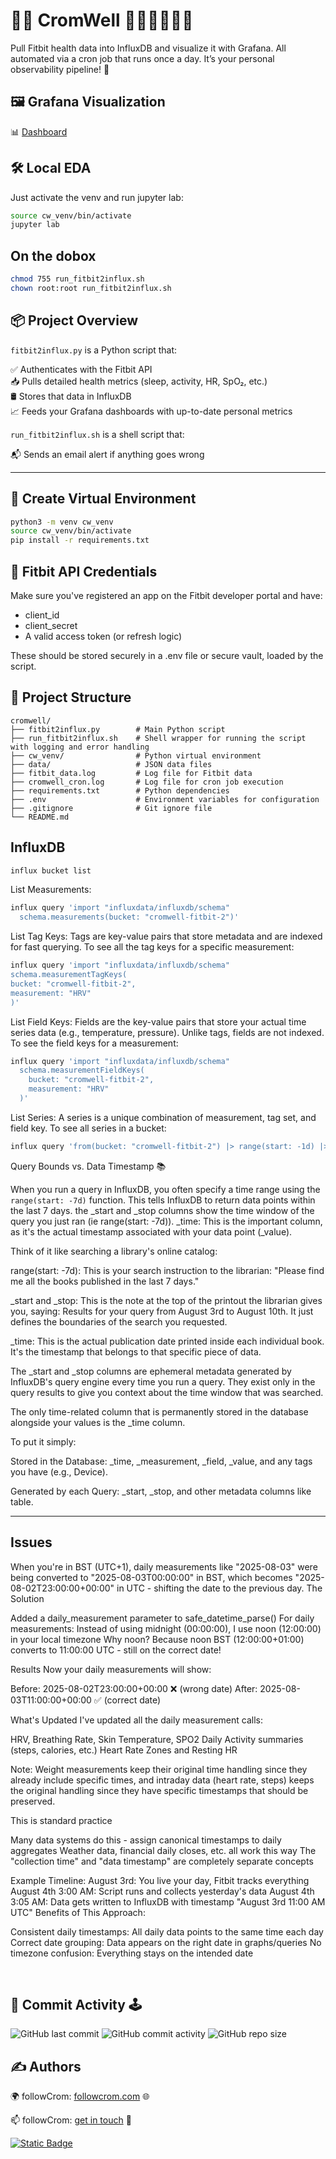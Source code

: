 # 🏃‍♂️ CromWell 🍋🥝🍌🍐🥥🍈

Pull Fitbit health data into InfluxDB and visualize it with Grafana. All automated via a cron job that runs once a day. It’s your personal observability pipeline! 🚀

##  🖼️ Grafana Visualization

📊 [Dashboard](https://followcrom.grafana.net/d/97b9809e-408a-4f96-8f92-333e7167d952/cromwell-s-fitbit-board)


## 🛠️ Local EDA

Just activate the venv and run jupyter lab:

```bash
source cw_venv/bin/activate
jupyter lab
```

## On the dobox

```bash
chmod 755 run_fitbit2influx.sh
chown root:root run_fitbit2influx.sh
```

## 📦 Project Overview

`fitbit2influx.py` is a Python script that:

✅ Authenticates with the Fitbit API  
📥 Pulls detailed health metrics (sleep, activity, HR, SpO₂, etc.)  
🛢 Stores that data in InfluxDB  
📈 Feeds your Grafana dashboards with up-to-date personal metrics  

`run_fitbit2influx.sh` is a shell script that:

📬 Sends an email alert if anything goes wrong

---

## 🐍 Create Virtual Environment

```bash
python3 -m venv cw_venv  
source cw_venv/bin/activate  
pip install -r requirements.txt  
```

## 🔐 Fitbit API Credentials
Make sure you've registered an app on the Fitbit developer portal and have:

- client_id
- client_secret
- A valid access token (or refresh logic)

These should be stored securely in a .env file or secure vault, loaded by the script.

## 📁 Project Structure

```
cromwell/
├── fitbit2influx.py        # Main Python script
├── run_fitbit2influx.sh    # Shell wrapper for running the script with logging and error handling
├── cw_venv/                # Python virtual environment
├── data/                   # JSON data files
├── fitbit_data.log         # Log file for Fitbit data
├── cromwell_cron.log       # Log file for cron job execution
├── requirements.txt        # Python dependencies
├── .env                    # Environment variables for configuration
├── .gitignore              # Git ignore file
└── README.md
```

## InfluxDB

```bash
influx bucket list
```

List Measurements:

```bash
influx query 'import "influxdata/influxdb/schema"
  schema.measurements(bucket: "cromwell-fitbit-2")'
```

List Tag Keys:
Tags are key-value pairs that store metadata and are indexed for fast querying. To see all the tag keys for a specific measurement:

```bash
influx query 'import "influxdata/influxdb/schema"
schema.measurementTagKeys(
bucket: "cromwell-fitbit-2",
measurement: "HRV"
)'
```

List Field Keys:
Fields are the key-value pairs that store your actual time series data (e.g., temperature, pressure). Unlike tags, fields are not indexed. To see the field keys for a measurement:

```bash
influx query 'import "influxdata/influxdb/schema"
  schema.measurementFieldKeys(
    bucket: "cromwell-fitbit-2",
    measurement: "HRV"
  )'
```

List Series:
A series is a unique combination of measurement, tag set, and field key. To see all series in a bucket:

```bash
influx query 'from(bucket: "cromwell-fitbit-2") |> range(start: -1d) |> filter(fn: (r) => r._measurement == "HeartRate_Intraday") |> sort(columns: ["_time"]) |> limit(n: 200)'
```


Query Bounds vs. Data Timestamp 📚

When you run a query in InfluxDB, you often specify a time range using the `range(start: -7d)` function. This tells InfluxDB to return data points within the last 7 days.
the _start and _stop columns show the time window of the query you just ran (ie range(start: -7d)). _time: This is the important column, as it's the actual timestamp associated with your data point (_value).


Think of it like searching a library's online catalog:

range(start: -7d): This is your search instruction to the librarian: "Please find me all the books published in the last 7 days."

_start and _stop: This is the note at the top of the printout the librarian gives you, saying: Results for your query from August 3rd to August 10th. It just defines the boundaries of the search you requested.

_time: This is the actual publication date printed inside each individual book. It's the timestamp that belongs to that specific piece of data.

The _start and _stop columns are ephemeral metadata generated by InfluxDB's query engine every time you run a query. They exist only in the query results to give you context about the time window that was searched.

The only time-related column that is permanently stored in the database alongside your values is the _time column.

To put it simply:

Stored in the Database: _time, _measurement, _field, _value, and any tags you have (e.g., Device).

Generated by each Query: _start, _stop, and other metadata columns like table.

---

## Issues

When you're in BST (UTC+1), daily measurements like "2025-08-03" were being converted to "2025-08-03T00:00:00" in BST, which becomes "2025-08-02T23:00:00+00:00" in UTC - shifting the date to the previous day.
The Solution

Added a daily_measurement parameter to safe_datetime_parse()
For daily measurements: Instead of using midnight (00:00:00), I use noon (12:00:00) in your local timezone
Why noon? Because noon BST (12:00:00+01:00) converts to 11:00:00 UTC - still on the correct date!

Results
Now your daily measurements will show:

Before: 2025-08-02T23:00:00+00:00 ❌ (wrong date)
After: 2025-08-03T11:00:00+00:00 ✅ (correct date)

What's Updated
I've updated all the daily measurement calls:

HRV, Breathing Rate, Skin Temperature, SPO2 Daily
Activity summaries (steps, calories, etc.)
Heart Rate Zones and Resting HR

Note: Weight measurements keep their original time handling since they already include specific times, and intraday data (heart rate, steps) keeps the original handling since they have specific timestamps that should be preserved.

This is standard practice

Many data systems do this - assign canonical timestamps to daily aggregates
Weather data, financial daily closes, etc. all work this way
The "collection time" and "data timestamp" are completely separate concepts

Example Timeline:
August 3rd: You live your day, Fitbit tracks everything
August 4th 3:00 AM: Script runs and collects yesterday's data
August 4th 3:05 AM: Data gets written to InfluxDB with timestamp "August 3rd 11:00 AM UTC"
Benefits of This Approach:

Consistent daily timestamps: All daily data points to the same time each day
Correct date grouping: Data appears on the right date in graphs/queries
No timezone confusion: Everything stays on the intended date

<br>

## 📅 Commit Activity 🕹️

![GitHub last commit](https://img.shields.io/github/last-commit/followcrom/cromWell)
![GitHub commit activity](https://img.shields.io/github/commit-activity/m/followcrom/cromWell)
![GitHub repo size](https://img.shields.io/github/repo-size/followcrom/cromWell)

## ✍ Authors 

🌍 followCrom: [followcrom.com](https://followcrom.com/index.html) 🌐

📫 followCrom: [get in touch](https://followcrom.com/contact/contact.php) 👋

[![Static Badge](https://img.shields.io/badge/followcrom-online-blue)](http://followcrom.com)
